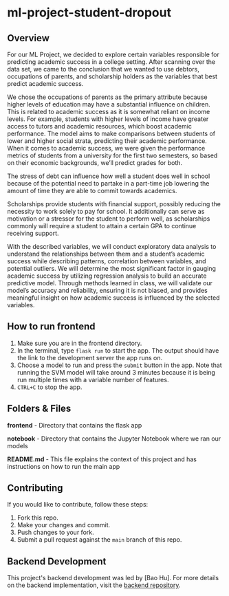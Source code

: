 # ml-project-student-dropout

## Overview

For our ML Project, we decided to explore certain variables responsible for predicting academic success in a college setting. After scanning over the data set, we came to the conclusion that we wanted to use debtors, occupations of parents, and scholarship holders as the variables that best predict academic success. 

We chose the occupations of parents as the primary attribute because higher levels of education may have a substantial influence on children. This is related to academic success as it is somewhat reliant on income levels. For example, students with higher levels of income have greater access to tutors and academic resources, which boost academic performance. The model aims to make comparisons between students of lower and higher social strata, predicting their academic performance. When it comes to academic success, we were given the performance metrics of students from a university for the first two semesters, so based on their economic backgrounds, we’ll predict grades for both. 

The stress of debt can influence how well a student does well in school because of the potential need to partake in a part-time job lowering the amount of time they are able to commit towards academics. 

Scholarships provide students with financial support, possibly reducing the necessity to work solely to pay for school. It additionally can serve as motivation or a stressor for the student to perform well, as scholarships commonly will require a student to attain a certain GPA to continue receiving support. 

With the described variables, we will conduct exploratory data analysis to understand the relationships between them and a student’s academic success while describing patterns, correlation between variables, and potential outliers. We will determine the most significant factor in gauging academic success by utilizing regression analysis to build an accurate predictive model. Through methods learned in class, we will validate our model’s accuracy and reliability, ensuring it is not biased, and provides meaningful insight on how academic success is influenced by the selected variables. 

## How to run frontend

1. Make sure you are in the frontend directory.
2. In the terminal, type `flask run` to start the app. The output should have the link to the development server the app runs on.
3. Choose a model to run and press the `submit` button in the app. Note that running the SVM model will take around 3 minutes because it is being run multiple times with a variable number of features.
4. `CTRL+C` to stop the app.

## Folders & Files

**frontend** - Directory that contains the flask app

**notebook** - Directory that contains the Jupyter Notebook where we ran our models

**README.md** -  This file explains the context of this project and has instructions on how to run the main app

## Contributing

If you would like to contribute, follow these steps:
1. Fork this repo.
2. Make your changes and commit.
3. Push changes to your fork.
4. Submit a pull request against the `main` branch of this repo.

## Backend Development
This project's backend development was led by [Bao Hu]. For more details on the backend implementation, visit the [backend repository](https://github.com/hubao666/ECS171_Group14_FinalProject).


